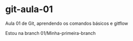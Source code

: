 # git-aula-01

Aula 01 de Git, aprendendo os comandos básicos e gitflow

Estou na branch 01/Minha-primeira-branch